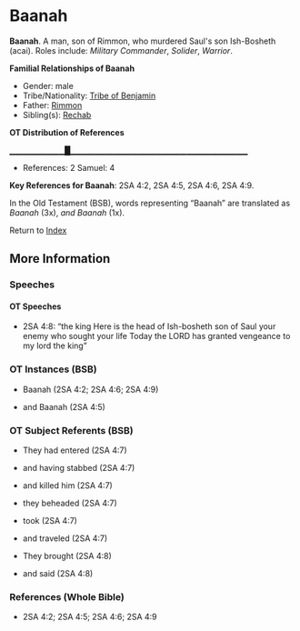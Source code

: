 # Baanah
**Baanah**. 
A man, son of Rimmon, who murdered Saul's son Ish-Bosheth (acai). 
Roles include: 
_Military Commander_, _Solider_, _Warrior_. 




**Familial Relationships of Baanah**


* Gender: male
* Tribe/Nationality: [Tribe of Benjamin](../../../groups/md/acai/Benjamin.md)
* Father: [Rimmon](Rimmon.md)
* Sibling(s): [Rechab](Rechab.md)


**OT Distribution of References**

▁▁▁▁▁▁▁▁▁█▁▁▁▁▁▁▁▁▁▁▁▁▁▁▁▁▁▁▁▁▁▁▁▁▁▁▁▁▁
* References: 2 Samuel: 4



**Key References for Baanah**: 
2SA 4:2, 2SA 4:5, 2SA 4:6, 2SA 4:9. 


In the Old Testament (BSB), words representing “Baanah” are translated as 
*Baanah* (3x), *and Baanah* (1x). 




Return to [Index](00-Index.md)

## More Information

### Speeches

#### OT Speeches

* 2SA 4:8: “the king Here is the head of Ish-bosheth son of Saul your enemy who sought your life Today the LORD has granted vengeance to my lord the king”

### OT Instances (BSB)

* Baanah (2SA 4:2; 2SA 4:6; 2SA 4:9)

* and Baanah (2SA 4:5)



### OT Subject Referents (BSB)

* They had entered (2SA 4:7)

* and having stabbed (2SA 4:7)

* and killed him (2SA 4:7)

* they beheaded (2SA 4:7)

* took (2SA 4:7)

* and traveled (2SA 4:7)

* They brought (2SA 4:8)

* and said (2SA 4:8)



### References (Whole Bible)

* 2SA 4:2; 2SA 4:5; 2SA 4:6; 2SA 4:9



